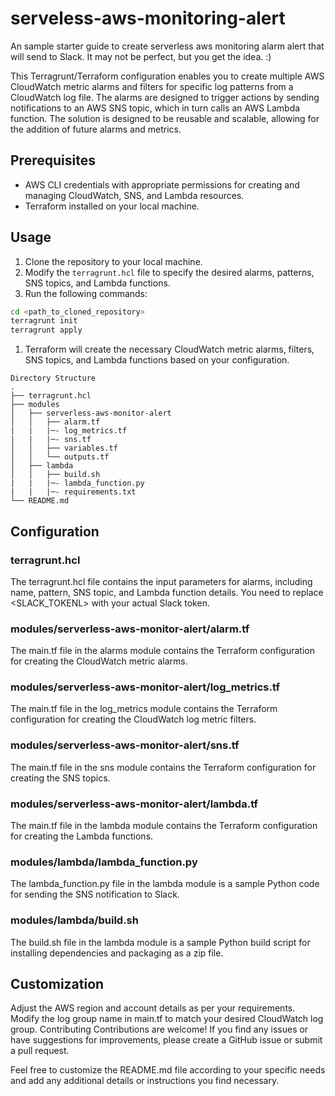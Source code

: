 # serveless-aws-monitoring-alert
An sample starter guide to create serverless aws monitoring alarm alert that will send to Slack. It may not be perfect, but you get the idea. :)

This Terragrunt/Terraform configuration enables you to create multiple AWS CloudWatch metric alarms and filters for specific log patterns from a CloudWatch log file. The alarms are designed to trigger actions by sending notifications to an AWS SNS topic, which in turn calls an AWS Lambda function. The solution is designed to be reusable and scalable, allowing for the addition of future alarms and metrics.

## Prerequisites

- AWS CLI credentials with appropriate permissions for creating and managing CloudWatch, SNS, and Lambda resources.
- Terraform installed on your local machine.

## Usage

1. Clone the repository to your local machine.
2. Modify the `terragrunt.hcl` file to specify the desired alarms, patterns, SNS topics, and Lambda functions.
3. Run the following commands:

```bash
cd <path_to_cloned_repository>
terragrunt init
terragrunt apply
```

1. Terraform will create the necessary CloudWatch metric alarms, filters, SNS topics, and Lambda functions based on your configuration.
```
Directory Structure
.
├── terragrunt.hcl
├── modules
│   ├── serverless-aws-monitor-alert
│   │   ├── alarm.tf
|   |   |─- log_metrics.tf
|   |   |─- sns.tf
│   │   ├── variables.tf
│   │   └── outputs.tf
│   ├── lambda
│   │   ├── build.sh
|   |   |─- lambda_function.py
|   |   |─- requirements.txt
└── README.md

```

## Configuration

### terragrunt.hcl
The terragrunt.hcl file contains the input parameters for alarms, including name, pattern, SNS topic, and Lambda function details. You need to replace <SLACK_TOKENL> with your actual Slack token.

### modules/serverless-aws-monitor-alert/alarm.tf
The main.tf file in the alarms module contains the Terraform configuration for creating the CloudWatch metric alarms.

### modules/serverless-aws-monitor-alert/log_metrics.tf   
The main.tf file in the log_metrics module contains the Terraform configuration for creating the CloudWatch log metric filters.

### modules/serverless-aws-monitor-alert/sns.tf
The main.tf file in the sns module contains the Terraform configuration for creating the SNS topics.

### modules/serverless-aws-monitor-alert/lambda.tf
The main.tf file in the lambda module contains the Terraform configuration for creating the Lambda functions.

### modules/lambda/lambda_function.py
The lambda_function.py file in the lambda module is a sample Python code for sending the SNS notification to Slack. 

### modules/lambda/build.sh
The build.sh file in the lambda module is a sample Python build script for installing dependencies and packaging as a zip file.

## Customization
Adjust the AWS region and account details as per your requirements.
Modify the log group name in main.tf to match your desired CloudWatch log group.
Contributing
Contributions are welcome! If you find any issues or have suggestions for improvements, please create a GitHub issue or submit a pull request.


Feel free to customize the README.md file according to your specific needs and add any additional details or instructions you find necessary.
